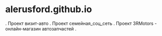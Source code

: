 # alerusford.github.io

. Проект визит-авто
. Проект семейная_соц_сеть
. Проект 3RMotors - онлайн-магазин автозапчастей
. 
